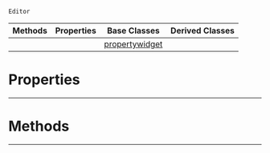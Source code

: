  `Editor`

|Methods|Properties|Base Classes|Derived Classes|
|---|---|---|---|
| | |[propertywidget](https://github.com/ZilchEngine/ZilchDocs/blob/master/code_reference/class_reference/propertywidget.markdown)| |


 #  Properties


---  
 #  Methods


---  
 

 